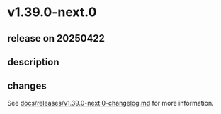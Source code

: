 # v1.39.0-next.0

## release on 20250422

## description

## changes

See <a href="https://github.com/backstage/backstage/blob/master/docs/releases/v1.39.0-next.0-changelog.md">docs/releases/v1.39.0-next.0-changelog.md</a> for more information.

